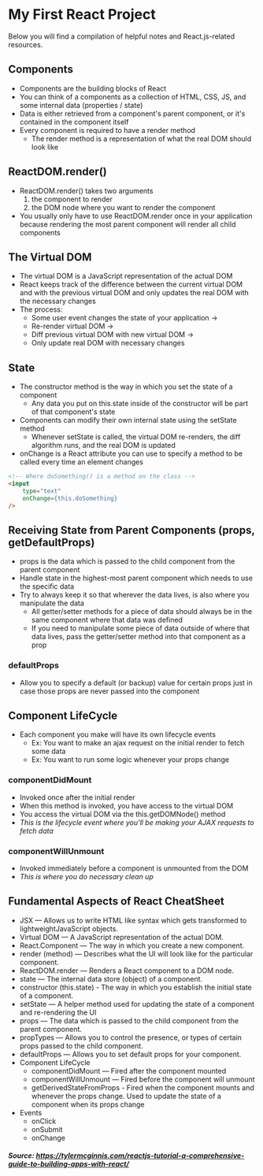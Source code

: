 # My First React Project

Below you will find a compilation of helpful notes and React.js-related resources.

## Components

- Components are the building blocks of React
- You can think of a components as a collection of HTML, CSS, JS, and some internal data (properties / state)
- Data is either retrieved from a component's parent component, or it's contained in the component itself
- Every component is required to have a render method
  - The render method is a representation of what the real DOM should look like

## ReactDOM.render()
- ReactDOM.render() takes two arguments
    1. the component to render
    2. the DOM node where you want to render the component
- You usually only have to use ReactDOM.render once in your application because rendering the most parent component will render all child components

## The Virtual DOM
- The virtual DOM is a JavaScript representation of the actual DOM
- React keeps track of the difference between the current virtual DOM and with the previous virtual DOM and only updates the real DOM with the necessary changes
- The process:
  - Some user event changes the state of your application ->
  - Re-render virtual DOM ->
  - Diff previous virtual DOM with new virtual DOM ->
  - Only update real DOM with necessary changes

## State
- The constructor method is the way in which you set the state of a component
  - Any data you put on this.state inside of the constructor will be part of that component's state
- Components can modify their own internal state using the setState method
  - Whenever setState is called, the virtual DOM re-renders, the diff algorithm runs, and the real DOM is updated
- onChange is a React attribute you can use to specify a method to be called every time an element changes

```html
<!-- Where doSomething() is a method on the class -->
<input
    type="text"
    onChange={this.doSomething}
/>
```

## Receiving State from Parent Components (props, getDefaultProps)
- props is the data which is passed to the child component from the parent component
- Handle state in the highest-most parent component which needs to use the specific data
- Try to always keep it so that wherever the data lives, is also where you manipulate the data
  - All getter/setter methods for a piece of data should always be in the same component where that data was defined
  - If you need to manipulate some piece of data outside of where that data lives, pass the getter/setter method into that component as a prop

### defaultProps
- Allow you to specify a default (or backup) value for certain props just in case those props are never passed into the component

## Component LifeCycle
- Each component you make will have its own lifecycle events
  - Ex: You want to make an ajax request on the initial render to fetch some data
  - Ex: You want to run some logic whenever your props change

### componentDidMount
- Invoked once after the initial render
- When this method is invoked, you have access to the virtual DOM
- You access the virtual DOM via the this.getDOMNode() method
- *This is the lifecycle event where you'll be making your AJAX requests to fetch data*

### componentWillUnmount
- Invoked immediately before a component is unmounted from the DOM
- *This is where you do necessary clean up*


## Fundamental Aspects of React CheatSheet
- JSX — Allows us to write HTML like syntax which gets transformed to lightweightJavaScript objects.
- Virtual DOM — A JavaScript representation of the actual DOM.
- React.Component — The way in which you create a new component.
- render (method) — Describes what the UI will look like for the particular component.
- ReactDOM.render — Renders a React component to a DOM node.
- state — The internal data store (object) of a component.
- constructor (this.state) - The way in which you establish the initial state of a component.
- setState — A helper method used for updating the state of a
component and re-rendering the UI
- props — The data which is passed to the child component
from the parent component.
- propTypes — Allows you to control the presence, or types of certain props passed to the child component.
- defaultProps — Allows you to set default props for your component.
- Component LifeCycle
  - componentDidMount — Fired after the component mounted
  - componentWillUnmount — Fired before the component will unmount
  - getDerivedStateFromProps - Fired when the component mounts and whenever the props change. Used to update the state of a component when its props change
- Events
  - onClick
  - onSubmit
  - onChange

#### *Source: https://tylermcginnis.com/reactjs-tutorial-a-comprehensive-guide-to-building-apps-with-react/*
